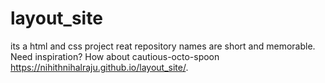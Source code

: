 # layout_site
its a html and css project  reat repository names are short and memorable. Need inspiration? How about cautious-octo-spoon
https://nihithnihalraju.github.io/layout_site/.
